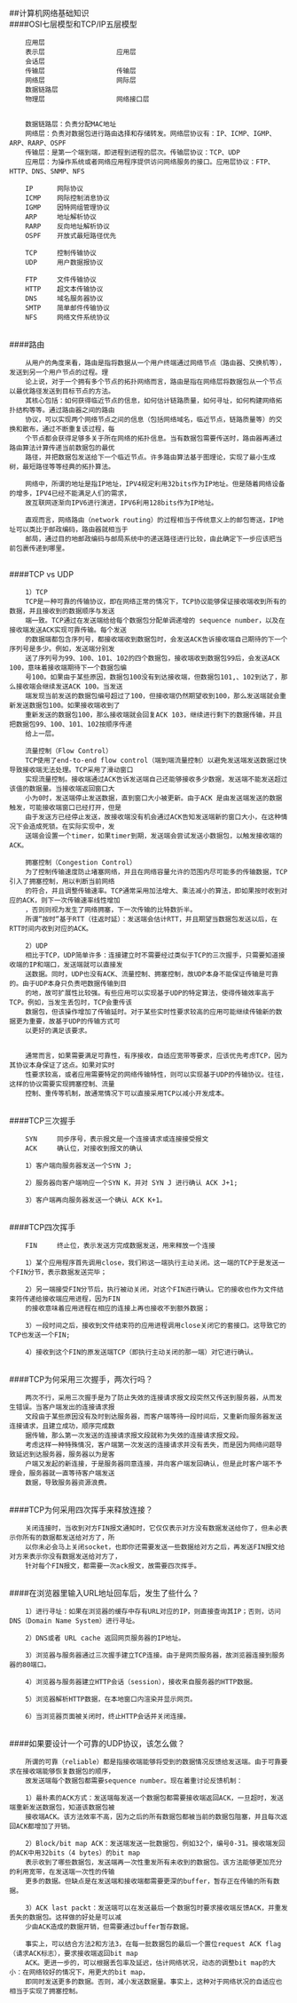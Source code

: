 ##计算机网络基础知识
<br>
####OSI七层模型和TCP/IP五层模型

        应用层
        表示层                  应用层
        会话层
        传输层                  传输层
        网络层                  网际层
        数据链路层              
        物理层                  网络接口层
        
        
        数据链路层：负责分配MAC地址
        网络层：负责对数据包进行路由选择和存储转发。网络层协议有：IP、ICMP、IGMP、ARP、RARP、OSPF
        传输层：是第一个端到端，即进程到进程的层次。传输层协议：TCP、UDP
        应用层：为操作系统或者网络应用程序提供访问网络服务的接口。应用层协议：FTP、HTTP、DNS、SNMP、NFS
        
        IP      网际协议
        ICMP    网际控制消息协议
        IGMP    因特网组管理协议
        ARP     地址解析协议
        RARP    反向地址解析协议
        OSPF    开放式最短路径优先
        
        TCP     控制传输协议
        UDP     用户数据报协议
        
        FTP     文件传输协议
        HTTP    超文本传输协议
        DNS     域名服务器协议
        SMTP    简单邮件传输协议
        NFS     网络文件系统协议


<br>    
####路由

        从用户的角度来看，路由是指将数据从一个用户终端通过网络节点（路由器、交换机等），发送到另一个用户节点的过程。理
        论上说，对于一个拥有多个节点的拓扑网络而言，路由是指在网络层将数据包从一个节点以最优路径发送到目标节点的方法。
        其核心包括：如何获得临近节点的信息，如何估计链路质量，如何寻址，如何构建网络拓扑结构等等。通过路由器之间的路由
        协议，可以实现两个网络节点之间的信息（包括网络域名，临近节点，链路质量等）的交换和散布，通过不断重复该过程，每
        个节点都会获得足够多关于所在网络的拓扑信息。当有数据包需要传送时，路由器再通过路由算法计算传递当前数据包的最优
        路径，并把数据包发送给下一个临近节点。许多路由算法基于图理论，实现了最小生成树，最短路径等等经典的拓扑算法。
        
        网络中，所谓的地址是指IP地址，IPV4规定利用32bits作为IP地址。但是随着网络设备的增多，IPV4已经不能满足人们的需求，
        故互联网逐渐向IPV6进行演进，IPV6利用128bits作为IP地址。
        
        直观而言，网络路由（network routing）的过程相当于传统意义上的邮包寄送，IP地址可以类比于邮政编码，路由器就相当于
        邮局，通过目的地邮政编码与邮局系统中的递送路径进行比较，由此确定下一步应该把当前包裹传递到哪里。


<br>
####TCP vs UDP

        1）TCP
        TCP是一种可靠的传输协议，即在网络正常的情况下，TCP协议能够保证接收端收到所有的数据，并且接收到的数据顺序与发送
        端一致。TCP通过在发送端给给每个数据包分配单调递增的 sequence number，以及在接收端发送ACK实现可靠传输。每个发送
        的数据端都包含序列号，都接收端收到数据包时，会发送ACK告诉接收端自己期待的下一个序列号是多少。例如，发送端分别发
        送了序列号为99、100、101、102的四个数据包，接收端收到数据包99后，会发送ACK 100，意味着接收端期待下一个数据包编
        号100。如果由于某些原因，数据包100没有到达接收端，但数据包101,、102到达了，那么接收端会继续发送ACK 100。当发送
        端发现当前发送的数据包编号超过了100，但接收端仍然期望收到100，那么发送端就会重新发送数据包100。如果接收端收到了
        重新发送的数据包100，那么接收端就会回复ACK 103，继续进行剩下的数据传输，并且把数据包99、100、101、102按顺序传递
        给上一层。
        
        流量控制（Flow Control）
        TCP使用了end-to-end flow control（端到端流量控制）以避免发送端发送数据过快导致接收端无法处理。TCP采用了滑动窗口
        实现流量控制。接收端通过ACK告诉发送端自己还能够接收多少数据，发送端不能发送超过该值的数据量。当接收端返回窗口大
        小为0时，发送端停止发送数据，直到窗口大小被更新。由于ACK 是由发送端发送的数据触发，可能接收端窗口已经打开，但是
        由于发送方已经停止发送，故接收端没有机会通过ACK告知发送端新的窗口大小，在这种情况下会造成死锁。在实际实现中，发
        送端会设置一个timer，如果timer到期，发送端会尝试发送小数据包，以触发接收端的ACK。
        
        拥塞控制（Congestion Control）
        为了控制传输速度防止堵塞网络，并且在网络容量允许的范围内尽可能多的传输数据，TCP 引入了拥塞控制，用以判断当前网络
        的符合，并且调整传输速率。TCP通常采用加法增大、乘法减小的算法，即如果按时收到对应的ACK，则下一次传输速率线性增加
        ，否则则视为发生了网络拥塞，下一次传输的比特数折半。
        所谓“按时“基于RTT（往返时延）：发送端会估计RTT，并且期望当数据包发送以后，在RTT时间内收到对应的ACK。
        
        2）UDP
        相比于TCP，UDP简单许多：连接建立时不需要经过类似于TCP的三次握手，只需要知道接收端的IP和端口，发送端就可以直接发
        送数据。同时，UDP也没有ACK、流量控制、拥塞控制，故UDP本身不能保证传输是可靠的。由于UDP本身只负责吧数据传输到目
        的地，故可扩展性比较强。有些应用可以实现基于UDP的特定算法，使得传输效率高于TCP。例如，当发生丢包时，TCP会重传该
        数据包，但该操作增加了传输延时。对于某些实时性要求较高的应用可能继续传输新的数据更为重要，故基于UDP的传输方式可
        以更好的满足该要求。
        
        
        通常而言，如果需要满足可靠性，有序接收，自适应宽带等要求，应该优先考虑TCP，因为其协议本身保证了这点。如果对实时
        性要求较高，或者应用需要特定的网络传输特性，则可以实现基于UDP的传输协议。往往，这样的协议需要实现拥塞控制、流量
        控制、重传等机制，故通常情况下可以直接采用TCP以减小开发成本。


<br>
####TCP三次握手

        SYN     同步序号，表示报文是一个连接请求或连接接受报文
        ACK     确认位，对接收到报文的确认
        
        1）客户端向服务器发送一个SYN J;
        
        2）服务器向客户端响应一个SYN K，并对 SYN J 进行确认 ACK J+1;
        
        3）客户端再向服务器发送一个确认 ACK K+1。

<br>
####TCP四次挥手

        FIN     终止位，表示发送方完成数据发送，用来释放一个连接
        
        1）某个应用程序首先调用close，我们称这一端执行主动关闭。这一端的TCP于是发送一个FIN分节，表示数据发送完毕；
        
        2）另一端接受FIN分节后，执行被动关闭，对这个FIN进行确认。它的接收也作为文件结束符传递给接收端应用进程，因为FIN
        的接收意味着应用进程在相应的连接上再也接收不到额外数据；
        
        3）一段时间之后，接收到文件结束符的应用进程调用close关闭它的套接口。这导致它的TCP也发送一个FIN;
        
        4）接收到这个FIN的原发送端TCP（即执行主动关闭的那一端）对它进行确认。

<br>
####TCP为何采用三次握手，两次行吗？

        两次不行，采用三次握手是为了防止失效的连接请求报文段突然又传送到服务器，从而发生错误。当客户端发出的连接请求报
        文段由于某些原因没有及时到达服务器，而客户端等待一段时间后，又重新向服务器发送连接请求，且建立成功，顺序完成数
        据传输，那么第一次发送的连接请求报文段就称为失效的连接请求报文段。
        考虑这样一种特殊情况，客户端第一次发送的连接请求并没有丢失，而是因为网络问题导致延迟到达服务器，服务器以为是客
        户端又发起的新连接，于是服务器同意连接，并向客户端发回确认，但是此时客户端不予理会，服务器就一直等待客户端发送
        数据，导致服务器资源浪费。


<br>
####TCP为何采用四次挥手来释放连接？

        关闭连接时，当收到对方FIN报文通知时，它仅仅表示对方没有数据发送给你了，但未必表示你所有的数据都发送给对方了，所
        以你未必会马上关闭socket，也即你还需要发送一些数据给对方之后，再发送FIN报文给对方来表示你没有数据发送给对方了，
        针对每个FIN报文，都需要一次ack报文，故需要四次挥手。


<br>
####在浏览器里输入URL地址回车后，发生了些什么？

        1）进行寻址：如果在浏览器的缓存中存有URL对应的IP，则直接查询其IP；否则，访问DNS（Domain Name System）进行寻址。
        
        2）DNS或者 URL cache 返回网页服务器的IP地址。
        
        3）浏览器与服务器通过三次握手建立TCP连接。由于是网页服务器，故浏览器连接到服务器的80端口。
        
        4）浏览器与服务器建立HTTP会话（session），接收来自服务器的HTTP数据。
        
        5）浏览器解析HTTP数据，在本地窗口内渲染并显示网页。
        
        6）当浏览器页面被关闭时，终止HTTP会话并关闭连接。
 
 
 
 <br>
 ####如果要设计一个可靠的UDP协议，该怎么做？

        所谓的可靠（reliable）都是指接收端能够将受到的数据情况反馈给发送端。由于可靠要求在接收端能够恢复数据包的顺序，
        故发送端每个数据包都需要sequence number。现在着重讨论反馈机制：
        
        1）最朴素的ACK方式：发送端每发送一个数据包都需要接收端返回ACK，一旦超时，发送端重新发送数据包，知道该数据包被
        接收端ACK。该方法效率不高，因为之后的所有数据包都被当前的数据包阻塞，并且每次返回ACK都增加了开销。
        
        2）Block/bit map ACK：发送端发送一批数据包，例如32个，编号0-31。接收端发回的ACK中用32bits（4 bytes）的bit map
        表示收到了哪些数据包，发送端再一次性重发所有未收到的数据包。该方法能够更加充分的利用宽带，在发送端一次性的传输
        更多的数据。但缺点是在发送端和接收端都需要更深的buffer，暂存正在传输的所有数据。
        
        3）ACK last packt：发送端可以在发送最后一个数据包时要求接收端反馈ACK，并重发丢失的数据包。这样做的好处是可以减
        少由ACK造成的数据开销，但需要通过buffer暂存数据。
        
        事实上，可以结合方法2和方法3，在每一批数据包的最后一个置位request ACK flag（请求ACK标志），要求接收端返回bit map
        ACK。更进一步的，可以根据丢包率及延迟，估计网络状况，动态的调整bit map的大小：在网络较好的情况下，用更大的bit map，
        即同时发送更多的数据。否则，减小发送数据量。事实上，这种对于网络状况的自适应也相当于实现了拥塞控制。
        
        
        
